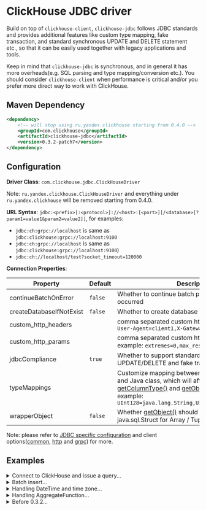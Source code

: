 # ClickHouse JDBC driver

Build on top of `clickhouse-client`, `clickhouse-jdbc` follows JDBC standards and provides additional features like custom type mapping, fake transaction, and standard synchronous UPDATE and DELETE statement etc., so that it can be easily used together with legacy applications and tools.

Keep in mind that `clickhouse-jdbc` is synchronous, and in general it has more overheads(e.g. SQL parsing and type mapping/conversion etc.). You should consider `clickhouse-client` when performance is critical and/or you prefer more direct way to work with ClickHouse.

## Maven Dependency

```xml
<dependency>
    <!-- will stop using ru.yandex.clickhouse starting from 0.4.0 -->
    <groupId>com.clickhouse</groupId>
    <artifactId>clickhouse-jdbc</artifactId>
    <version>0.3.2-patch7</version>
</dependency>
```

## Configuration

**Driver Class**: `com.clickhouse.jdbc.ClickHouseDriver`

Note: `ru.yandex.clickhouse.ClickHouseDriver` and everything under `ru.yandex.clickhouse` will be removed starting from 0.4.0.

**URL Syntax**: `jdbc:<prefix>[:<protocol>]://<host>:[<port>][/<database>[?param1=value1&param2=value2]]`, for examples:

- `jdbc:ch:grpc://localhost` is same as `jdbc:clickhouse:grpc://localhost:9100`
- `jdbc:ch:grpc://localhost` is same as `jdbc:clickhouse:grpc://localhost:9100`)
- `jdbc:ch://localhost/test?socket_timeout=120000`

**Connection Properties**:

| Property                 | Default | Description                                                                                                                                                                                                                                                                                                                                                                                                                |
| ------------------------ | ------- | -------------------------------------------------------------------------------------------------------------------------------------------------------------------------------------------------------------------------------------------------------------------------------------------------------------------------------------------------------------------------------------------------------------------------- |
| continueBatchOnError     | `false` | Whether to continue batch processing when error occurred                                                                                                                                                                                                                                                                                                                                                                   |
| createDatabaseIfNotExist | `false` | Whether to create database if it does not exist                                                                                                                                                                                                                                                                                                                                                                            |
| custom_http_headers      |         | comma separated custom http headers, for example: `User-Agent=client1,X-Gateway-Id=123`                                                                                                                                                                                                                                                                                                                                    |
| custom_http_params       |         | comma separated custom http query parameters, for example: `extremes=0,max_result_rows=100`                                                                                                                                                                                                                                                                                                                                |
| jdbcCompliance           | `true`  | Whether to support standard synchronous UPDATE/DELETE and fake transaction                                                                                                                                                                                                                                                                                                                                                 |
| typeMappings             |         | Customize mapping between ClickHouse data type and Java class, which will affect result of both [getColumnType()](https://docs.oracle.com/javase/8/docs/api/java/sql/ResultSetMetaData.html#getColumnType-int-) and [getObject(Class<?>)](https://docs.oracle.com/javase/8/docs/api/java/sql/ResultSet.html#getObject-java.lang.String-java.lang.Class-). For example: `UInt128=java.lang.String,UInt256=java.lang.String` |
| wrapperObject            | `false` | Whether [getObject()](https://docs.oracle.com/javase/8/docs/api/java/sql/ResultSet.html#getObject-int-) should return java.sql.Array / java.sql.Struct for Array / Tuple.                                                                                                                                                                                                                                                  |

Note: please refer to [JDBC specific configuration](https://github.com/ClickHouse/clickhouse-jdbc/blob/master/clickhouse-jdbc/src/main/java/com/clickhouse/jdbc/JdbcConfig.java) and client options([common](https://github.com/ClickHouse/clickhouse-jdbc/blob/master/clickhouse-client/src/main/java/com/clickhouse/client/config/ClickHouseClientOption.java), [http](https://github.com/ClickHouse/clickhouse-jdbc/blob/master/clickhouse-http-client/src/main/java/com/clickhouse/client/http/config/ClickHouseHttpOption.java) and [grpc](https://github.com/ClickHouse/clickhouse-jdbc/blob/master/clickhouse-grpc-client/src/main/java/com/clickhouse/client/grpc/config/ClickHouseGrpcOption.java)) for more.

## Examples

<details>
    <summary>Connect to ClickHouse and issue a query...</summary>

```java
String url = "jdbc:ch://my-server/system"; // use http protocol and port 8123 by default
// String url = "jdbc:ch://my-server:8443/system"; // if you prefer https
Properties properties = new Properties();
// properties.setProperty("ssl", "true");
// properties.setProperty("sslmode", "NONE"); // NONE to trust all servers; STRICT for trusted only
ClickHouseDataSource dataSource = new ClickHouseDataSource(url, new Properties());
try (Connection conn = dataSource.getConnection("default", "password");
    Statement stmt = conn.createStatement()) {
    ResultSet rs = stmt.executeQuery("select * from numbers(50000)");
    while(rs.next()) {
        // ...
    }
}
```

</details>

<details>
    <summary>Batch insert...</summary>

Tips:

1. Use `PreparedStatement` instead of `Statement`
2. Use [input function](https://clickhouse.com/docs/en/sql-reference/table-functions/input/) whenever possible

```java
// create table mytable(id String, timestamp DateTime64(3), description Nullable(String)) engine=Memory

// 1. recommended as it performs the best
try (PreparedStatement ps = conn.prepareStatement(
    "insert into mytable select col1, col2 from input('col1 String, col2 DateTime64(3), col3 Int32')")) {
    // the column definition will be parsed so the driver knows there are 3 parameters: col1, col2 and col3
    ps.setString(1, "test"); // col1
    ps.setObject(2, LocalDateTime.now()); // col2, setTimestamp is slow and not recommended
    ps.setInt(3, 123); // col3
    ps.addBatch(); // parameters will be write into buffered stream immediately in binary format
    ...
    ps.executeBatch(); // stream everything on-hand into ClickHouse
}

// 2. easier to use but slower compare to input function
try (PreparedStatement ps = conn.prepareStatement("insert into mytable(* except (desc))")) {
    // the driver will issue query "select * except (description) from mytable where 0" for type inferring
    // since description column is excluded, we know there are only two parameters: col1 and col2
    ps.setString(1, "test"); // id
    ps.setObject(2, LocalDateTime.now()); // timestamp
    ps.addBatch(); // parameters will be write into buffered stream immediately in binary format
    ...
    ps.executeBatch(); // stream everything on-hand into ClickHouse
}

// 3. not recommended as it's based on a large SQL
// Note: "insert into mytable values(?,?,?)" is treated as "insert into mytable"
try (PreparedStatement ps = conn.prepareStatement("insert into mytable values(trim(?),?,?)")) {
    ps.setString(1, "test"); // id
    ps.setObject(2, LocalDateTime.now()); // timestamp
    ps.setString(3, null); // description
    ps.addBatch(); // append parameters to the query
    ...
    ps.executeBatch(); // issue the composed query: insert into mytable values(...)(...)...(...)
}
```

</details>

<details>
    <summary>Handling DateTime and time zone...</summary>

Please to use `java.time.LocalDateTime` or `java.time.OffsetDateTime` instead of `java.sql.Timestamp`, and `java.time.LocalDate` instead of `java.sql.Date`.

```java
try (PreparedStatement ps = conn.prepareStatement("select date_time from mytable where date_time > ?")) {
    ps.setObject(2, LocalDateTime.now());
    ResultSet rs = ps.executeQuery();
    while(rs.next()) {
        LocalDateTime dateTime = (LocalDateTime) rs.getObject(1);
    }
    ...
}
```

</details>

<details>
    <summary>Handling AggregateFunction...</summary>

As of now, only `groupBitmap` is supported.

```java
// batch insert using input function
try (ClickHouseConnection conn = newConnection(props);
        Statement s = conn.createStatement();
        PreparedStatement stmt = conn.prepareStatement(
                "insert into test_batch_input select id, name, value from input('id Int32, name Nullable(String), desc Nullable(String), value AggregateFunction(groupBitmap, UInt32)')")) {
    s.execute("drop table if exists test_batch_input;"
            + "create table test_batch_input(id Int32, name Nullable(String), value AggregateFunction(groupBitmap, UInt32))engine=Memory");
    Object[][] objs = new Object[][] {
            new Object[] { 1, "a", "aaaaa", ClickHouseBitmap.wrap(1, 2, 3, 4, 5) },
            new Object[] { 2, "b", null, ClickHouseBitmap.wrap(6, 7, 8, 9, 10) },
            new Object[] { 3, null, "33333", ClickHouseBitmap.wrap(11, 12, 13) }
    };
    for (Object[] v : objs) {
        stmt.setInt(1, (int) v[0]);
        stmt.setString(2, (String) v[1]);
        stmt.setString(3, (String) v[2]);
        stmt.setObject(4, v[3]);
        stmt.addBatch();
    }
    int[] results = stmt.executeBatch();
    ...
}

// use bitmap as query parameter
try (PreparedStatement stmt = conn.prepareStatement(
    "SELECT bitmapContains(my_bitmap, toUInt32(1)) as v1, bitmapContains(my_bitmap, toUInt32(2)) as v2 from {tt 'ext_table'}")) {
    stmt.setObject(1, ClickHouseExternalTable.builder().name("ext_table")
            .columns("my_bitmap AggregateFunction(groupBitmap,UInt32)").format(ClickHouseFormat.RowBinary)
            .content(new ByteArrayInputStream(ClickHouseBitmap.wrap(1, 3, 5).toBytes()))
            .asTempTable()
            .build());
    ResultSet rs = stmt.executeQuery();
    Assert.assertTrue(rs.next());
    Assert.assertEquals(rs.getInt(1), 1);
    Assert.assertEquals(rs.getInt(2), 0);
    Assert.assertFalse(rs.next());
}
```

</details>

<details>
    <summary>Before 0.3.2...</summary>

#### **Basic**

```java
String url = "jdbc:clickhouse://localhost:8123/test";
ClickHouseProperties properties = new ClickHouseProperties();
// set connection options - see more defined in ClickHouseConnectionSettings
properties.setClientName("Agent #1");
...
// set default request options - more in ClickHouseQueryParam
properties.setSessionId("default-session-id");
...

ClickHouseDataSource dataSource = new ClickHouseDataSource(url, properties);
String sql = "select * from mytable";
Map<ClickHouseQueryParam, String> additionalDBParams = new HashMap<>();
// set request options, which will override the default ones in ClickHouseProperties
additionalDBParams.put(ClickHouseQueryParam.SESSION_ID, "new-session-id");
...
try (ClickHouseConnection conn = dataSource.getConnection();
    ClickHouseStatement stmt = conn.createStatement();
    ResultSet rs = stmt.executeQuery(sql, additionalDBParams)) {
    ...
}
```

Additionally, if you have a few instances, you can use `BalancedClickhouseDataSource`.

#### **Extended API**

In order to provide non-JDBC complaint data manipulation functionality, proprietary API exists.
Entry point for API is `ClickHouseStatement#write()` method.

1. Importing file into table

```java
import ru.yandex.clickhouse.ClickHouseStatement;
ClickHouseStatement sth = connection.createStatement();
sth
    .write() // Write API entrypoint
    .table("default.my_table") // where to write data
    .option("format_csv_delimiter", ";") // specific param
    .data(new File("/path/to/file.csv.gz"), ClickHouseFormat.CSV, ClickHouseCompression.gzip) // specify input
    .send();
```

2. Configurable send

```java
import ru.yandex.clickhouse.ClickHouseStatement;
ClickHouseStatement sth = connection.createStatement();
sth
    .write()
    .sql("INSERT INTO default.my_table (a,b,c)")
    .data(new MyCustomInputStream(), ClickHouseFormat.JSONEachRow)
    .dataCompression(ClickHouseCompression.brotli)
    .addDbParam(ClickHouseQueryParam.MAX_PARALLEL_REPLICAS, 2)
    .send();
```

3. Send data in binary formatted with custom user callback

```java
import ru.yandex.clickhouse.ClickHouseStatement;
ClickHouseStatement sth = connection.createStatement();
sth.write().send("INSERT INTO test.writer", new ClickHouseStreamCallback() {
    @Override
    public void writeTo(ClickHouseRowBinaryStream stream) throws IOException {
        for (int i = 0; i < 10; i++) {
            stream.writeInt32(i);
            stream.writeString("Name " + i);
        }
    }
},
ClickHouseFormat.RowBinary); // RowBinary or Native are supported
```

</details>
